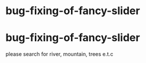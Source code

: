 ﻿# bug-fixing-of-fancy-slider
# bug-fixing-of-fancy-slider
please search for river, mountain, trees e.t.c
